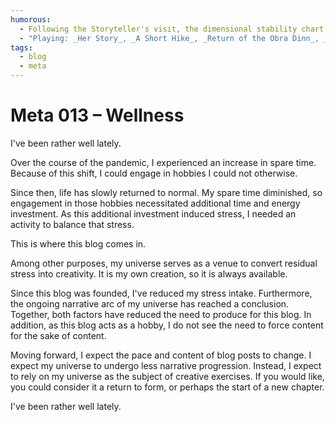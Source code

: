 ```yaml
---
humorous:
  - Following the Storyteller's visit, the dimensional stability chart in Vic's lab sees an uptick.
  - "Playing: _Her Story_, _A Short Hike_, _Return of the Obra Dinn_, _Hades_"
tags:
  - blog
  - meta
---
```


# Meta 013 – Wellness

I've been rather well lately.

Over the course of the pandemic, I experienced an increase in spare time. Because of this shift, I could engage in hobbies I could not otherwise.

Since then, life has slowly returned to normal. My spare time diminished, so engagement in those hobbies necessitated additional time and energy investment. As this additional investment induced stress, I needed an activity to balance that stress.

This is where this blog comes in.

Among other purposes, my universe serves as a venue to convert residual stress into creativity. It is my own creation, so it is always available.

Since this blog was founded, I've reduced my stress intake. Furthermore, the ongoing narrative arc of my universe has reached a conclusion. Together, both factors have reduced the need to produce for this blog. In addition, as this blog acts as a hobby, I do not see the need to force content for the sake of content.

Moving forward, I expect the pace and content of blog posts to change. I expect my universe to undergo less narrative progression. Instead, I expect to rely on my universe as the subject of creative exercises. If you would like, you could consider it a return to form, or perhaps the start of a new chapter.

I've been rather well lately.
